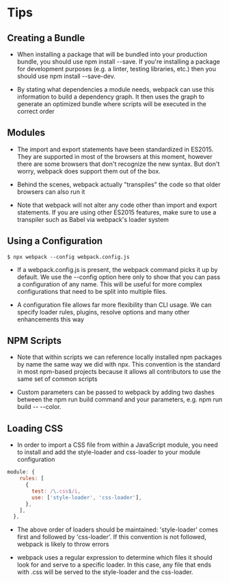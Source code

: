 # Tips

## Creating a Bundle

- When installing a package that will be bundled into your production bundle, you should use npm install --save. If you're installing a package for development purposes (e.g. a linter, testing libraries, etc.) then you should use npm install --save-dev.


- By stating what dependencies a module needs, webpack can use this information to build a dependency graph. It then uses the graph to generate an optimized bundle where scripts will be executed in the correct order


## Modules

- The import and export statements have been standardized in ES2015. They are supported in most of the browsers at this moment, however there are some browsers that don't recognize the new syntax. But don't worry, webpack does support them out of the box.

- Behind the scenes, webpack actually "transpiles" the code so that older browsers can also run it

- Note that webpack will not alter any code other than import and export statements. If you are using other ES2015 features, make sure to use a transpiler such as Babel via webpack's loader system


## Using a Configuration

`$ npx webpack --config webpack.config.js`

- If a webpack.config.js is present, the webpack command picks it up by default. We use the --config option here only to show that you can pass a configuration of any name. This will be useful for more complex configurations that need to be split into multiple files.

- A configuration file allows far more flexibility than CLI usage. We can specify loader rules, plugins, resolve options and many other enhancements this way


## NPM Scripts

- Note that within scripts we can reference locally installed npm packages by name the same way we did with npx. This convention is the standard in most npm-based projects because it allows all contributors to use the same set of common scripts

- Custom parameters can be passed to webpack by adding two dashes between the npm run build command and your parameters, e.g. npm run build -- --color.


## Loading CSS

- In order to import a CSS file from within a JavaScript module, you need to install and add the style-loader and css-loader to your module configuration

```js
module: {
    rules: [
      {
        test: /\.css$/i,
        use: ['style-loader', 'css-loader'],
      },
    ],
  },
```

- The above order of loaders should be maintained: 'style-loader' comes first and followed by 'css-loader'. If this convention is not followed, webpack is likely to throw errors

- webpack uses a regular expression to determine which files it should look for and serve to a specific loader. In this case, any file that ends with .css will be served to the style-loader and the css-loader.